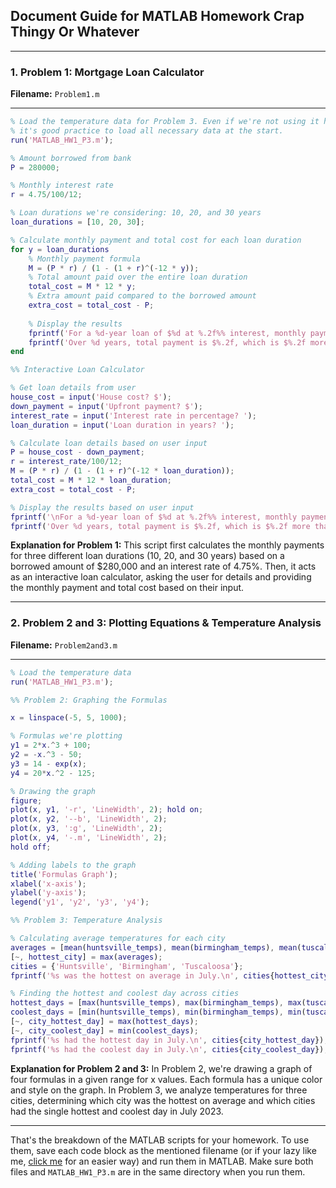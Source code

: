 ## **Document Guide for MATLAB Homework Crap Thingy Or Whatever**

---

### 1. Problem 1: Mortgage Loan Calculator

**Filename:** `Problem1.m`

---

```matlab
% Load the temperature data for Problem 3. Even if we're not using it here, 
% it's good practice to load all necessary data at the start.
run('MATLAB_HW1_P3.m');

% Amount borrowed from bank
P = 280000;

% Monthly interest rate
r = 4.75/100/12;

% Loan durations we're considering: 10, 20, and 30 years
loan_durations = [10, 20, 30];

% Calculate monthly payment and total cost for each loan duration
for y = loan_durations
    % Monthly payment formula
    M = (P * r) / (1 - (1 + r)^(-12 * y));
    % Total amount paid over the entire loan duration
    total_cost = M * 12 * y;
    % Extra amount paid compared to the borrowed amount
    extra_cost = total_cost - P;
    
    % Display the results
    fprintf('For a %d-year loan of $%d at %.2f%% interest, monthly payment is $%.2f.\n', y, P, r*12*100, M);
    fprintf('Over %d years, total payment is $%.2f, which is $%.2f more than borrowed amount.\n\n', y, total_cost, extra_cost);
end

%% Interactive Loan Calculator

% Get loan details from user
house_cost = input('House cost? $');
down_payment = input('Upfront payment? $');
interest_rate = input('Interest rate in percentage? ');
loan_duration = input('Loan duration in years? ');

% Calculate loan details based on user input
P = house_cost - down_payment;
r = interest_rate/100/12;
M = (P * r) / (1 - (1 + r)^(-12 * loan_duration));
total_cost = M * 12 * loan_duration;
extra_cost = total_cost - P;

% Display the results based on user input
fprintf('\nFor a %d-year loan of $%d at %.2f%% interest, monthly payment is $%.2f.\n', loan_duration, P, r*12*100, M);
fprintf('Over %d years, total payment is $%.2f, which is $%.2f more than borrowed amount.\n', loan_duration, total_cost, extra_cost);
```

**Explanation for Problem 1:** 
This script first calculates the monthly payments for three different loan durations (10, 20, and 30 years) based on a borrowed amount of $280,000 and an interest rate of 4.75%. Then, it acts as an interactive loan calculator, asking the user for details and providing the monthly payment and total cost based on their input.

---

### 2. Problem 2 and 3: Plotting Equations & Temperature Analysis

**Filename:** `Problem2and3.m`

---

```matlab
% Load the temperature data
run('MATLAB_HW1_P3.m');

%% Problem 2: Graphing the Formulas

x = linspace(-5, 5, 1000);

% Formulas we're plotting
y1 = 2*x.^3 + 100;
y2 = -x.^3 - 50;
y3 = 14 - exp(x);
y4 = 20*x.^2 - 125;

% Drawing the graph
figure;
plot(x, y1, '-r', 'LineWidth', 2); hold on;
plot(x, y2, '--b', 'LineWidth', 2);
plot(x, y3, ':g', 'LineWidth', 2);
plot(x, y4, '-.m', 'LineWidth', 2);
hold off;

% Adding labels to the graph
title('Formulas Graph');
xlabel('x-axis');
ylabel('y-axis');
legend('y1', 'y2', 'y3', 'y4');

%% Problem 3: Temperature Analysis

% Calculating average temperatures for each city
averages = [mean(huntsville_temps), mean(birmingham_temps), mean(tuscaloosa_temps)];
[~, hottest_city] = max(averages);
cities = {'Huntsville', 'Birmingham', 'Tuscaloosa'};
fprintf('%s was the hottest on average in July.\n', cities{hottest_city});

% Finding the hottest and coolest day across cities
hottest_days = [max(huntsville_temps), max(birmingham_temps), max(tuscaloosa_temps)];
coolest_days = [min(huntsville_temps), min(birmingham_temps), min(tuscaloosa_temps)];
[~, city_hottest_day] = max(hottest_days);
[~, city_coolest_day] = min(coolest_days);
fprintf('%s had the hottest day in July.\n', cities{city_hottest_day});
fprintf('%s had the coolest day in July.\n', cities{city_coolest_day});
```

**Explanation for Problem 2 and 3:** 
In Problem 2, we're drawing a graph of four formulas in a given range for x values. Each formula has a unique color and style on the graph. In Problem 3, we analyze temperatures for three cities, determining which city was the hottest on average and which cities had the single hottest and coolest day in July 2023.

---

That's the breakdown of the MATLAB scripts for your homework. To use them, save each code block as the mentioned filename (or if your lazy like me, [click me](https://github.com/ThatError404/Matlab-Crap/) for an easier way) and run them in MATLAB. Make sure both files and `MATLAB_HW1_P3.m` are in the same directory when you run them.
